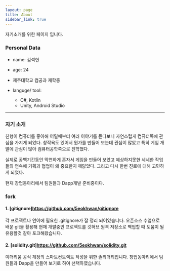 ```yaml
---
layout: page
title: About
sidebar_link: true
---
```


<p class="message">
  자기소개를 위한 페이지 입니다.
</p>

### Personal Data

- name: 김석현

- age: 24

- 제주대학교 컴공과 재학중

- languge/ tool: 
  - C#, Kotlin
  - Unity, Android Studio

---

### 자기 소개

 친형이 컴퓨터를 좋아해 어릴때부터 여러 이야기를 듣다보니 자연스럽게 컴퓨터쪽에 관심을 가지게 되었다. 창작욕도 있어서 뭔가를 만들어 보는데 관심이 많았고 특히 게임 개발에 관심이 많아 컴퓨터공학쪽으로 진학했다.
 
 실제로 공백기간동안 막연하게 혼자서 게임을 만들어 보았고 예상하지못한 세세한 작업들의 연속에 기획과 협업이 왜 중요한지 깨닳았다. 그리고 다시 한번 진로에 대해 고민하게 되었다.
 
 현재 창업동아리에서 팀원들과 Dapp개발 준비중이다.
 
 
 ### fork
 
 #### 1. [gitignore]<https://github.com/5eokhwan/gitignore>
 각 프로젝트나 언어에 필요한 .gitignore가 잘 정리 되어있습니다. 
 오픈소스 수업으로 배운 git을 활용해 현재 개발중인 프로젝트를 깃허브 원격 저장소로 백업할 때 도움이 될 유용할것 같아 포크해왔습니다. 

 #### 2. [solidity.git]<https://github.com/5eokhwan/solidity.git>
이더리움 공식 계정의 스마트컨트렉트 작성을 위한 솔리더티입니다.
창업동아리에서 팀원들과 Dapp을 만들어 보기로 하여 선택하였습니다.
